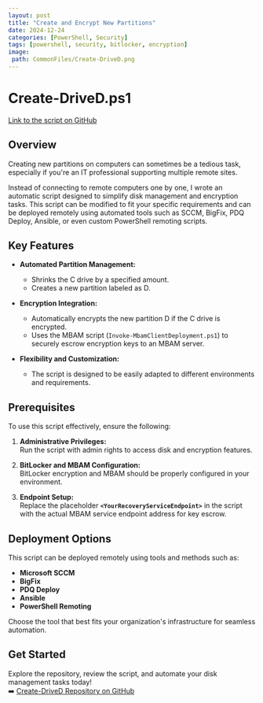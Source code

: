 ```yaml
---
layout: post
title: "Create and Encrypt New Partitions"
date: 2024-12-24
categories: [PowerShell, Security]
tags: [powershell, security, bitlocker, encryption]
image:
 path: CommonFiles/Create-DriveD.png
---
```


# Create-DriveD.ps1  

[Link to the script on GitHub](https://github.com/nativw/Create-DriveD)  

## Overview  

Creating new partitions on computers can sometimes be a tedious task, especially if you're an IT professional supporting multiple remote sites.  

Instead of connecting to remote computers one by one, I wrote an automatic script designed to simplify disk management and encryption tasks. This script can be modified to fit your specific requirements and can be deployed remotely using automated tools such as SCCM, BigFix, PDQ Deploy, Ansible, or even custom PowerShell remoting scripts.  

## Key Features  

- **Automated Partition Management:**  
  - Shrinks the C drive by a specified amount.  
  - Creates a new partition labeled as D.  

- **Encryption Integration:**  
  - Automatically encrypts the new partition D if the C drive is encrypted.  
  - Uses the MBAM script (`Invoke-MbamClientDeployment.ps1`) to securely escrow encryption keys to an MBAM server.  

- **Flexibility and Customization:**  
  - The script is designed to be easily adapted to different environments and requirements.  

## Prerequisites  

To use this script effectively, ensure the following:  

1. **Administrative Privileges:**  
   Run the script with admin rights to access disk and encryption features.  

2. **BitLocker and MBAM Configuration:**  
   BitLocker encryption and MBAM should be properly configured in your environment.  

3. **Endpoint Setup:**  
   Replace the placeholder **`<YourRecoveryServiceEndpoint>`** in the script with the actual MBAM service endpoint address for key escrow.  

## Deployment Options  

This script can be deployed remotely using tools and methods such as:  
- **Microsoft SCCM**  
- **BigFix**  
- **PDQ Deploy**  
- **Ansible**  
- **PowerShell Remoting**  

Choose the tool that best fits your organization's infrastructure for seamless automation.  

## Get Started  

Explore the repository, review the script, and automate your disk management tasks today!  
➡️ [Create-DriveD Repository on GitHub](https://github.com/nativw/Create-DriveD)  